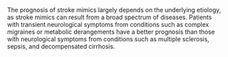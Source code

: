 The prognosis of stroke mimics largely depends on the underlying etiology, as stroke mimics can result from a broad spectrum of diseases. Patients with transient neurological symptoms from conditions such as complex migraines or metabolic derangements have a better prognosis than those with neurological symptoms from conditions such as multiple sclerosis, sepsis, and decompensated cirrhosis.